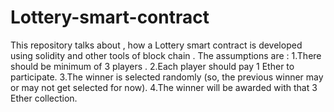 # Lottery-smart-contract
This repository talks about , how a Lottery smart contract is developed using solidity and other tools of block chain .
The assumptions are :
1.There should be minimum of 3 players .
2.Each player should pay 1 Ether to participate.
3.The winner is selected randomly (so, the previous winner may or may not get selected for now).
4.The winner will be awarded with that 3 Ether collection.
